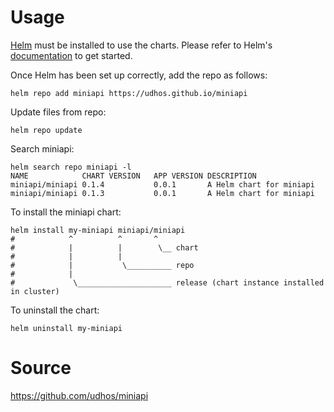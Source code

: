 # Usage

[Helm](https://helm.sh) must be installed to use the charts.  Please refer to
Helm's [documentation](https://helm.sh/docs) to get started.

Once Helm has been set up correctly, add the repo as follows:

    helm repo add miniapi https://udhos.github.io/miniapi

Update files from repo:

    helm repo update

Search miniapi:

    helm search repo miniapi -l
    NAME           	CHART VERSION	APP VERSION	DESCRIPTION
    miniapi/miniapi	0.1.4        	0.0.1      	A Helm chart for miniapi
    miniapi/miniapi	0.1.3        	0.0.1      	A Helm chart for miniapi

To install the miniapi chart:

    helm install my-miniapi miniapi/miniapi
    #            ^          ^       ^
    #            |          |        \__ chart
    #            |          |
    #            |           \__________ repo
    #            |
    #             \_____________________ release (chart instance installed in cluster)

To uninstall the chart:

    helm uninstall my-miniapi

# Source

<https://github.com/udhos/miniapi>
